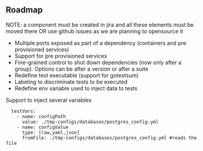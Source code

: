 Roadmap
-------
NOTE: a component must be created in jira and all these elements must be moved there OR use github issues as we are planning to opensource it
* Multiple ports exposed as part of a dependency (containers and pre provisioned services)
* Support for pre provisioned services
* Fine-grained control to shut down dependencies (now only after a group). Options can be after a version or after a suite
* Redefine test executable (support for gotestsum)
* Labeling to discriminate tests to be executed
* Redefine env variable used to inject data to tests 

Support to inject several variables
```
  testVars:
    - name: configPath
      value: ./tmp-configs/databases/postgres_config.yml
    - name: configValue
      type: [raw,yaml,json]
      fromFile: ./tmp-configs/databases/postgres_config.yml #reads the file
```